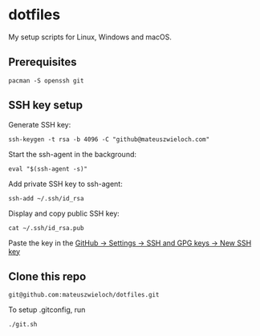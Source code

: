 # dotfiles
My setup scripts for Linux, Windows and macOS.

## Prerequisites
```shell
pacman -S openssh git
```

## SSH key setup
Generate SSH key:
```shell
ssh-keygen -t rsa -b 4096 -C "github@mateuszwieloch.com"
```

Start the ssh-agent in the background:
```shell
eval "$(ssh-agent -s)"
```

Add private SSH key to ssh-agent:
```shell
ssh-add ~/.ssh/id_rsa
```

Display and copy public SSH key:
```shell
cat ~/.ssh/id_rsa.pub
```

Paste the key in the [GitHub -> Settings -> SSH and GPG keys -> New SSH key](https://github.com/settings/keys)

## Clone this repo
```shell
git@github.com:mateuszwieloch/dotfiles.git
```

To setup .gitconfig, run
```shell
./git.sh
```
